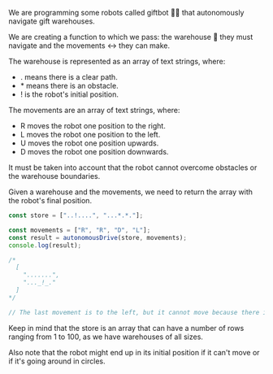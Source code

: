 We are programming some robots called giftbot 🤖🎁 that autonomously navigate gift warehouses.

We are creating a function to which we pass: the warehouse 🏬 they must navigate and the movements ↔️ they can make.

The warehouse is represented as an array of text strings, where:

- . means there is a clear path.
- \* means there is an obstacle.
- ! is the robot's initial position.

The movements are an array of text strings, where:

- R moves the robot one position to the right.
- L moves the robot one position to the left.
- U moves the robot one position upwards.
- D moves the robot one position downwards.

It must be taken into account that the robot cannot overcome obstacles or the warehouse boundaries.

Given a warehouse and the movements, we need to return the array with the robot's final position.

```js
const store = ["..!....", "...*.*."];

const movements = ["R", "R", "D", "L"];
const result = autonomousDrive(store, movements);
console.log(result);

/*
  [
    ".......",
    "..._!_."
  ]
*/

// The last movement is to the left, but it cannot move because there is an obstacle.
```

Keep in mind that the store is an array that can have a number of rows ranging from 1 to 100, as we have warehouses of all sizes.

Also note that the robot might end up in its initial position if it can't move or if it's going around in circles.
